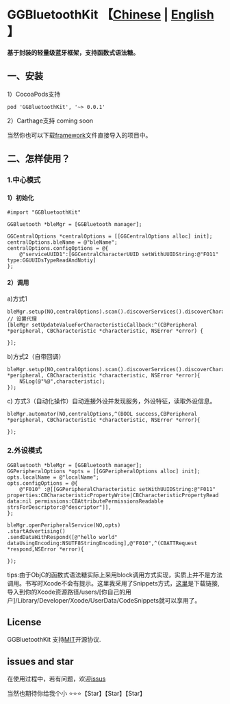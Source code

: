 # GGBluetoothKit  【[Chinese](https://github.com/itmarsung/GGBluetoothKit) | [English](https://github.com/itmarsung/GGBluetoothKit/blob/master/README_en.md) 】

#### 基于<CoreBluetooth>封装的轻量级蓝牙框架，支持函数式语法糖。 

## 一、安装
 
 1）CocoaPods支持
 	
 	pod 'GGBluetoothKit', '~> 0.0.1'
 
 2）Carthage支持
 coming soon
 
 
 当然你也可以下载[framework](https://github.com/itmarsung/GGBluetoothKit/tree/master/GGBluetoothKit)文件直接导入的项目中。


## 二、怎样使用？

### 1.中心模式

#### 1）初始化
  
    #import "GGBluetoothKit"
    
    GGBluetooth *bleMgr = [GGBluetooth manager];
    
    GGCentralOptions *centralOptions = [[GGCentralOptions alloc] init];
    centralOptions.bleName = @"bleName";
    centralOptions.configOptions = @{
        @"serviceUUID1":[GGCentralCharacterUUID setWithUUIDString:@"FO11" type:GGUUIDsTypeReadAndNotiy]
    };
#### 2）调用

  a)方式1
  
    bleMgr.setup(NO,centralOptions).scan().discoverServices().discoverCharacteristics().readValue().notifyValue().discoverDesciptors().readValueForDescriptors().commit();
    // 设置代理
    [bleMgr setUpdateValueForCharacteristicCallback:^(CBPeripheral *peripheral, CBCharacteristic *characteristic, NSError *error) {
        
    }];
    
  b)方式2（自带回调）
   
    bleMgr.setup(NO,centralOptions).scan().discoverServices().discoverCharacteristics().readValue().notifyValue().discoverDesciptors().readValueForDescriptors().commitWithDidUpdateValueForCharacteristicCallback(^(CBPeripheral *peripheral, CBCharacteristic *characteristic, NSError *error){
        NSLog(@"%@",characteristic);
    });
    
 c) 方式3（自动化操作）自动连接外设并发现服务，外设特征，读取外设信息。
    
    bleMgr.automator(NO,centralOptions,^(BOOL success,CBPeripheral *peripheral, CBCharacteristic *characteristic, NSError *error){

    });
    
    
### 2.外设模式

    GGBluetooth *bleMgr = [GGBluetooth manager];
    GGPeripheralOptions *opts = [[GGPeripheralOptions alloc] init];
    opts.localName = @"localName";
    opts.configOptions = @{
        @"F010" :@[[GGPeripheralCharacteristic setWithUUIDString:@"F011" properties:CBCharacteristicPropertyWrite|CBCharacteristicPropertyRead data:nil permissions:CBAttributePermissionsReadable strsForDescriptor:@"descriptor"]],
    };
    
    bleMgr.openPeripheralService(NO,opts)
    .startAdvertising()
    .sendDataWithRespond([@"hello world" dataUsingEncoding:NSUTF8StringEncoding],@"F010",^(CBATTRequest *respond,NSError *error){
        
    });



tips:由于ObjC的函数式语法糖实际上采用block调用方式实现，实质上并不是方法调用。书写时Xcode不会有提示。这里我采用了Snippets方式，[这里](https://github.com/itmarsung/GGBluetoothKit/blob/master/Snippets.zip)是下载链接,导入到你的Xcode资源路径/users/[你自己的用户]/Library/Developer/Xcode/UserData/CodeSnippets就可以享用了。


## License

GGBluetoothKit 支持[MIT](https://github.com/itmarsung/GGBluetoothKit/blob/master/LICENSE)开源协议.

## issues and star

在使用过程中，若有问题，欢迎[issus](https://github.com/itmarsung/GGBluetoothKit/issues)

当然也期待你给我个小 ⭐⭐⭐【Star】【Star】【Star】



